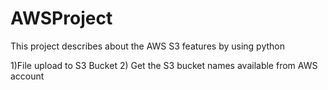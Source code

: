 # AWSProject
This project describes about the AWS S3 features  by using python

1)File upload to S3 Bucket 
2) Get the S3 bucket names available from AWS account



